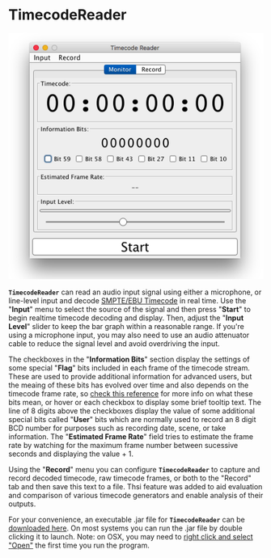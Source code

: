# TimecodeReader

<p align="center"><img src="https://github.com/wholder/TimecodeReader/blob/master/images/TimecodeReader%20Screenshot.png"></p>

**`TimecodeReader`** can read an audio input signal using either a microphone, or line-level input and decode [SMPTE/EBU Timecode](http://www.philrees.co.uk/articles/timecode.htm) in real time.  Use the "**Input**" menu to select the source of the signal and then press "**Start**" to begin realtime timecode decoding and display.  Then, adjust the "**Input Level**" slider to keep the bar graph within a reasonable range. If you're using a microphone input, you may also need to use an audio attenuator cable to reduce the signal level and avoid overdriving the input.

The checkboxes in the "**Information Bits**" section display the settings of some special "**Flag**" bits included in each frame of the timecode stream.  These are used to provide additional information for advanced users, but the meaing of these bits has evolved over time and also depends on the timecode frame rate, so [check this reference](https://en.wikipedia.org/wiki/Linear_timecode) for more info on what these bits mean, or hover or each checkbox to display some brief tooltip text.  The line of 8 digits above the checkboxes display the value of some additional special bits called "**User**" bits which are normally used to record an 8 digit BCD number for purposes such as recording date, scene, or take information.  The "**Estimated Frame Rate**" field tries to estimate the frame rate by watching for the maximum frame number between sucessive seconds and displaying the value + 1.

Using the "**Record**" menu you can configure **`TimecodeReader`** to capture and record decoded timecode, raw timecode frames, or both to the "Record" tab and then save this text to a file.  Thsi feature was added to aid evaluation and comparison of various timecode generators and enable analysis of their outputs.

For your convenience, an executable .jar file for **`TimecodeReader`** can be [downloaded here](https://github.com/wholder/TimecodeReader/tree/master/out/artifacts/TimecodeReader_jar).  On most systems you can run the .jar file by double clicking it to launch.  Note: on OSX, you may need to [right click and select "Open"](https://support.apple.com/kb/PH25088?locale=en_US) the first time you run the program.

